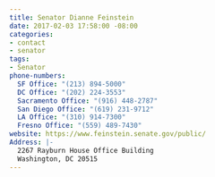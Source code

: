 ```yaml
---
title: Senator Dianne Feinstein
date: 2017-02-03 17:58:00 -08:00
categories:
- contact
- senator
tags:
- Senator
phone-numbers:
  SF Office: "(213) 894-5000"
  DC Office: "(202) 224-3553"
  Sacramento Office: "(916) 448-2787"
  San Diego Office: "(619) 231-9712"
  LA Office: "(310) 914-7300"
  Fresno Office: "(559) 489-7430"
website: https://www.feinstein.senate.gov/public/
Address: |-
  2267 Rayburn House Office Building
  Washington, DC 20515
---
```



